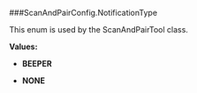 ###ScanAndPairConfig.NotificationType

This enum is used by the ScanAndPairTool class.

**Values:**

* **BEEPER**

* **NONE**

